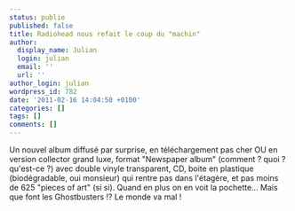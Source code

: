 ```yaml
---
status: publie
published: false
title: Radiohead nous refait le coup du "machin"
author:
  display_name: Julian
  login: julian
  email: ''
  url: ''
author_login: julian
wordpress_id: 782
date: '2011-02-16 14:04:50 +0100'
categories: []
tags: []
comments: []
---
```

Un nouvel album diffusé par surprise, en téléchargement pas cher OU en version collector grand luxe, format "Newspaper album" (comment ? quoi ? qu'est-ce ?) avec double vinyle transparent, CD, boite en plastique (biodégradable, oui monsieur) qui rentre pas dans l'étagère, et pas moins de 625 "pieces of art" (si si). Quand en plus on en voit la pochette... Mais que font les Ghostbusters !? Le monde va mal !
